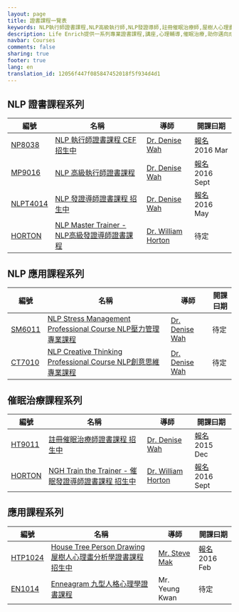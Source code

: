 ```yaml
---
layout: page
title: 證書課程一覽表
keywords: NLP執行師證書課程,NLP高級執行師,NLP發證導師,註冊催眠治療師,屋樹人心理畫分析學,九型人格
description: Life Enrich提供一系列專業證書課程,講座,心理輔導,催眠治療,助你邁向成功快樂的人生!
navbar: Courses
comments: false
sharing: true
footer: true
lang: en
translation_id: 12056f447f085847452018f5f934d4d1
---
```


<h2>NLP 證書課程系列</h2>

<table class="table">
  <thead>
    <tr>
      <th>編號</th>
      <th>名稱</th>
      <th>導師</th>
      <th>開課曰期</th>
    </tr>
  </thead>
  <tbody>
    <tr>
      <td><a href='/en/nlp/practitioner'>NP8038</a></td>
      <td>
	<a href='/en/nlp/practitioner'>
	  NLP 執行師證書課程
	  <span class="label label-success">CEF</span>
	  <span class="label label-danger">招生中</span>
	</a>
      </td>
      <td><a href='/en/trainers/denisewah'>Dr. Denise Wah</a></td>
      <td>
	<a href='/en/contact/'><span class="label label-success">報名</span></a>
	2016 Mar
      </td>
    </tr>
    <tr>
      <td><a href='/en/nlp/master-practitioner'>MP9016</a></td>
      <td>
	<a href='/en/nlp/master-practitioner'>
	  NLP 高級執行師證書課程
	</a>
      </td>
      <td><a href='/en/trainers/denisewah'>Dr. Denise Wah</a></td>
      <td>
	<a href='/en/contact/'><span class="label label-success">報名</span></a>
	2016 Sept
      </td>
    </tr>
    <tr>
      <td><a href='/en/nlp/trainer'>NLPT4014</a></td>
      <td>
	<a href='/en/nlp/trainer'>
	  NLP 發證導師證書課程
	  <span class="label label-danger">招生中</span>
	</a>
      </td>
      <td><a href='/en/trainers/denisewah'>Dr. Denise Wah</a></td>
      <td>
	<a href='/en/contact/'><span class="label label-success">報名</span></a>
	2016 May
      </td>
    </tr>
    <tr>
      <td><a href='/en/nlp/master-trainer'>HORTON</a></td>
      <td>
	<a href='/en/nlp/master-trainer'>
	  NLP Master Trainer - NLP高級發證導師證書課程
	</a>
      </td>
      <td><a href='/en/trainers/horton'>Dr. William Horton</a></td>
      <td><span class="label label-warning">待定</span></td>
    </tr>
  </tbody>
</table>



<h2>NLP 應用課程系列</h2>

<table class="table">
  <thead>
    <tr>
      <th>編號</th>
      <th>名稱</th>
      <th>導師</th>
      <th>開課曰期</th>
    </tr>
  </thead>
  <tbody>
    <tr>
      <td><a href='/en/nlp/stress-management'>SM6011</a></td>
      <td>
	<a href='/en/nlp/stress-management'>
	  NLP Stress Management Professional Course NLP壓力管理專業課程
	</a>
      </td>
      <td><a href='/en/trainers/denisewah'>Dr. Denise Wah</a></td>
      <td><span class="label label-warning">待定</span></td>
    </tr>
    <tr>
      <td><a href='/en/nlp/creativity-thinking'>CT7010</a></td>
      <td>
	<a href='/en/nlp/creativity-thinking'>
	  NLP Creative Thinking Professional Course NLP創意思維專業課程
	</a>
      </td>
      <td><a href='/en/trainers/denisewah'>Dr. Denise Wah</a></td>
      <td><span class="label label-warning">待定</span></td>
    </tr>
  </tbody>
</table>




<h2>催眠治療課程系列</h2>

<table class="table">
  <thead>
    <tr>
      <th>編號</th>
      <th>名稱</th>
      <th>導師</th>
      <th>開課曰期</th>
    </tr>
  </thead>
  <tbody>
    <tr>
      <td><a href='/en/hypnotherapy/'>HT9011</a></td>
      <td>
	<a href='/en/hypnotherapy/'>
	  註冊催眠治療師證書課程
	  <span class="label label-danger">招生中</span>
	</a>
      </td>
      <td><a href='/en/trainers/denisewah'>Dr. Denise Wah</a></td>
      <td>
	<a href='/en/contact/'><span class="label label-success">報名</span></a>
	2015 Dec
      </td>
    </tr>
    <tr>
      <td><a href='/en/hypnosis//ngh-train-the-trainer'>HORTON</a></td>
      <td>
	<a href='/en/hypnosis//ngh-train-the-trainer'>
	  NGH Train the Trainer - 催眠發證導師證書課程
	  <span class="label label-danger">招生中</span>
	</a>
      </td>
      <td><a href='/en/trainers/horton'>Dr. William Horton</a></td>
      <td>
	<a href='/en/contact/'><span class="label label-success">報名</span></a>
	2016 Sept
      </td>
    </tr>
  </tbody>
</table>





<h2>應用課程系列</h2>

<table class="table">
  <thead>
    <tr>
      <th>編號</th>
      <th>名稱</th>
      <th>導師</th>
      <th>開課曰期</th>
    </tr>
  </thead>
  <tbody>
    <tr>
      <td><a href='/en/htp/'>HTP1024</a></td>
      <td>
	<a href='/en/htp/'>
	  House Tree Person Drawing 屋樹人心理畫分析學證書課程
	  <span class="label label-danger">招生中</span>
	</a>
      </td>
      <td><a href='/en/trainers/stevemak'>Mr. Steve Mak</a></td>
      <td>
	<a href='/en/contact/'><span class="label label-success">報名</span></a>
	2016 Feb
      </td>
    </tr>
    <tr>
      <td><a href='/en/enneagram/'>EN1014</a></td>
      <td>
	<a href='/en/enneagram/'>
	  Enneagram 九型人格心理學證書課程
	</a>
      </td>
      <td>Mr. Yeung Kwan</td>
      <td><span class="label label-warning">待定</span></td>
    </tr>
  </tbody>
</table>
